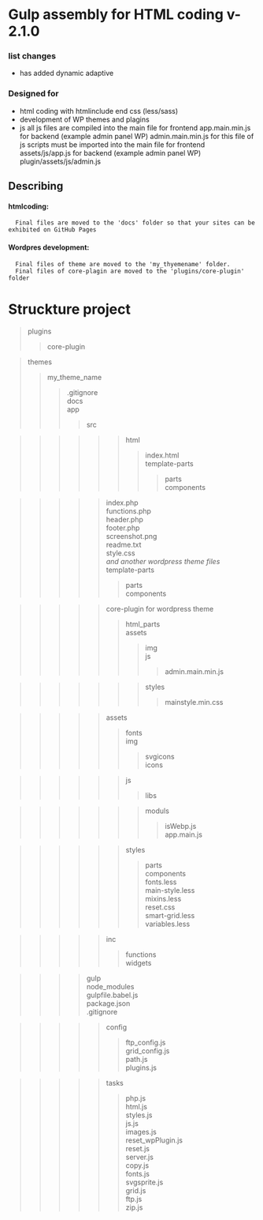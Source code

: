 # Gulp assembly for HTML coding v-2.1.0

### list changes
   + has added dynamic adaptive

### Designed for
   + html coding
       with htmlinclude end css (less/sass)
   + development of WP themes and plagins
   + js 
       all js files are compiled into the main file 
          for frontend  app.main.min.js
          for backend  (example admin panel WP)  admin.main.min.js
       for this file of js scripts must be imported into the main file 
          for frontend  assets/js/app.js
          for backend  (example admin panel WP)  plugin/assets/js/admin.js 

## Describing
   #### htmlcoding:
      Final files are moved to the 'docs' folder so that your sites can be exhibited on GitHub Pages
   #### Wordpres development:
      Final files of theme are moved to the 'my_thyemename' folder. 
      Final files of core-plagin are moved to the 'plugins/core-plugin' folder


# Struckture project
>  plugins   
>>  core-plugin   
      
> themes   
>> my_theme_name   
>>>  .gitignore   
>>>  docs   
>>>  app   
>>>>  src   

>>>>>>  html  
>>>>>>>  index.html  
>>>>>>>  template-parts    
>>>>>>>>  parts   
>>>>>>>>  components 

>>>>>  index.php   
>>>>>  functions.php   
>>>>>  header.php   
>>>>>  footer.php   
>>>>>  screenshot.png   
>>>>>  readme.txt   
>>>>>  style.css   
>>>>>  _and another wordpress theme files_   
>>>>>  template-parts   
>>>>>>  parts   
>>>>>>  components  

>>>>>  core-plugin for wordpress theme   
>>>>>>  html_parts   
>>>>>>  assets   
>>>>>>>  img   
>>>>>>>  js   
>>>>>>>>  admin.main.min.js   
      
>>>>>>>  styles   
>>>>>>>>  mainstyle.min.css   
   
>>>>>  assets   
>>>>>>  fonts   
>>>>>>  img   
>>>>>>>  svgicons   
>>>>>>>  icons   
   
>>>>>>  js   
>>>>>>>  libs   
   
>>>>>>>  moduls   
>>>>>>>>  isWebp.js   
>>>>>>>  app.main.js   
   
>>>>>>  styles   
>>>>>>>  parts   
>>>>>>>  components   
>>>>>>>  fonts.less   
>>>>>>>  main-style.less   
>>>>>>>  mixins.less   
>>>>>>>  reset.css   
>>>>>>>  smart-grid.less   
>>>>>>>  variables.less   
      
>>>>>  inc   
>>>>>>  functions   
>>>>>>  widgets   
      
>>>>  gulp   
>>>>  node_modules   
>>>>  gulpfile.babel.js   
>>>>  package.json   
>>>>  .gitignore   
   
>>>>>  config   
>>>>>>  ftp_config.js   
>>>>>>  grid_config.js   
>>>>>>  path.js   
>>>>>>  plugins.js   
      
>>>>>  tasks   
>>>>>>  php.js   
>>>>>>  html.js   
>>>>>>  styles.js   
>>>>>>  js.js   
>>>>>>  images.js   
>>>>>>  reset_wpPlugin.js   
>>>>>>  reset.js   
>>>>>>  server.js   
>>>>>>  copy.js   
>>>>>>  fonts.js   
>>>>>>  svgsprite.js   
>>>>>>  grid.js   
>>>>>>  ftp.js   
>>>>>>  zip.js   
   
   
